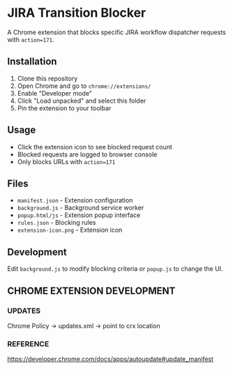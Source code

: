# JIRA Transition Blocker

A Chrome extension that blocks specific JIRA workflow dispatcher requests with `action=171`.

## Installation

1. Clone this repository
2. Open Chrome and go to `chrome://extensions/`
3. Enable "Developer mode"
4. Click "Load unpacked" and select this folder
5. Pin the extension to your toolbar

## Usage

- Click the extension icon to see blocked request count
- Blocked requests are logged to browser console
- Only blocks URLs with `action=171`

## Files

- `manifest.json` - Extension configuration
- `background.js` - Background service worker
- `popup.html/js` - Extension popup interface
- `rules.json` - Blocking rules
- `extension-icon.png` - Extension icon

## Development

Edit `background.js` to modify blocking criteria or `popup.js` to change the UI.

## CHROME EXTENSION DEVELOPMENT

### UPDATES

Chrome Policy -> updates.xml -> point to crx location

### REFERENCE

<https://developer.chrome.com/docs/apps/autoupdate#update_manifest>
